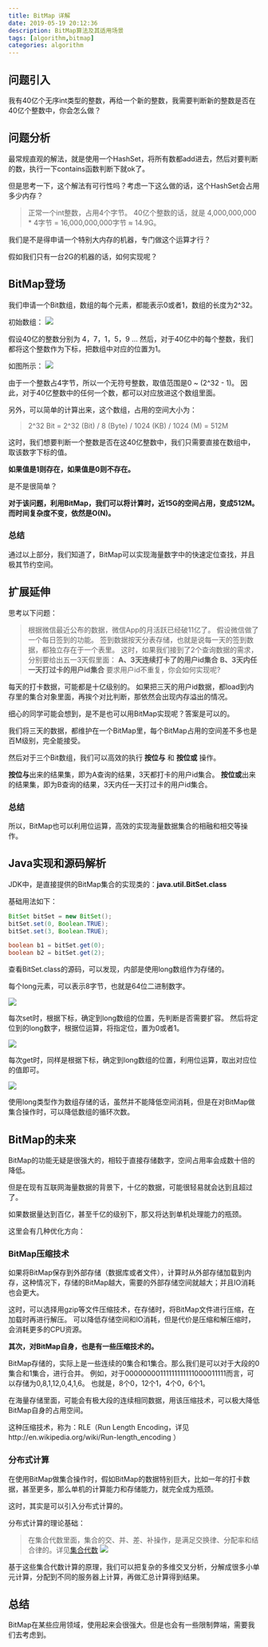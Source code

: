 ```yaml
---
title: BitMap 详解
date: 2019-05-19 20:12:36
description: BitMap算法及其适用场景
tags: [algorithm,bitmap]
categories: algorithm
---
```


## 问题引入
我有40亿个无序int类型的整数，再给一个新的整数，我需要判断新的整数是否在40亿个整数中，你会怎么做？

## 问题分析
最常规直观的解法，就是使用一个HashSet，将所有数都add进去，然后对要判断的数，执行一下contains函数判断下就ok了。

但是思考一下，这个解法有可行性吗？考虑一下这么做的话，这个HashSet会占用多少内存？

> 正常一个int整数，占用4个字节。
> 40亿个整数的话，就是 4,000,000,000 * 4字节 = 16,000,000,000字节 ≈ 14.9G。

我们是不是得申请一个特别大内存的机器，专门做这个运算才行？

假如我们只有一台2G的机器的话，如何实现呢？

## BitMap登场
我们申请一个Bit数组，数组的每个元素，都能表示0或者1，数组的长度为2^32。

初始数组：
![](http://ww3.sinaimg.cn/large/006tNc79ly1g36yt4iw2cj31by06i0sx.jpg)

假设40亿的整数分别为 4，7，1，5，9 ...
然后，对于40亿中的每个整数，我们都将这个整数作为下标，把数组中对应的位置为1。

如图所示：
![](http://ww1.sinaimg.cn/large/006tNc79ly1g36yuwkrewj317q0u0q4t.jpg)

由于一个整数占4字节，所以一个无符号整数，取值范围是0 ~ (2^32 - 1)。
因此，对于40亿整数中的任何一个数，都可以对应放进这个数组里面。

另外，可以简单的计算出来，这个数组，占用的空间大小为：
> 2^32 Bit = 2^32 (Bit) / 8 (Byte) / 1024 (KB) / 1024 (M) = 512M

这时，我们想要判断一个整数是否在这40亿整数中，我们只需要直接在数组中，取该数字下标的值。

**如果值是1则存在，如果值是0则不存在。**

是不是很简单？

**对于该问题，利用BitMap，我们可以将计算时，近15G的空间占用，变成512M。
而时间复杂度不变，依然是O(N)。**

### 总结
通过以上部分，我们知道了，BitMap可以实现海量数字中的快速定位查找，并且极其节约空间。

## 扩展延伸

思考以下问题：
> 根据微信最近公布的数据，微信App的月活跃已经破11亿了。
> 假设微信做了一个每日签到的功能。
> 签到数据按天分表存储，也就是说每一天的签到数据，都独立存在于一个表里。
> 这时，如果我们接到了2个查询数据的需求，分别要给出五一3天假里面：
> **A、3天连续打卡了的用户id集合**
> **B、3天内任一天打过卡的用户id集合**
> 要求用户id不重复，你会如何实现呢?

每天的打卡数据，可能都是十亿级别的。
如果把三天的用户id数据，都load到内存里的集合对象里面，再挨个对比判断，那依然会出现内存溢出的情况。

细心的同学可能会想到，是不是也可以用BitMap实现呢？答案是可以的。

我们将三天的数据，都维护在一个BitMap里，每个BitMap占用的空间差不多也是百M级别，完全能接受。

然后对于三个Bit数组，我们可以高效的执行 **按位与** 和 **按位或** 操作。

**按位与**出来的结果集，即为A查询的结果，3天都打卡的用户id集合。
**按位或**出来的结果集，即为B查询的结果，3天内任一天打过卡的用户id集合。

### 总结
所以，BitMap也可以利用位运算，高效的实现海量数据集合的相融和相交等操作。

## Java实现和源码解析
JDK中，是直接提供的BitMap集合的实现类的：**java.util.BitSet.class**

基础用法如下：
```java
BitSet bitSet = new BitSet();
bitSet.set(0, Boolean.TRUE);
bitSet.set(3, Boolean.TRUE);

boolean b1 = bitSet.get(0);
boolean b2 = bitSet.get(2);
```

查看BitSet.class的源码，可以发现，内部是使用long数组作为存储的。

每个long元素，可以表示8字节，也就是64位二进制数字。

![](http://ww4.sinaimg.cn/large/006tNc79ly1g370pflczlj316s0aqjsc.jpg)

每次set时，根据下标，确定到long数组的位置，先判断是否需要扩容。
然后将定位到的long数字，根据位运算，将指定位，置为0或者1。

![](http://ww1.sinaimg.cn/large/006tNc79ly1g370r3d4x0j31ca0r0wil.jpg)

每次get时，同样是根据下标，确定到long数组的位置，利用位运算，取出对应位的值即可。

![](http://ww1.sinaimg.cn/large/006tNc79ly1g370svb1xkj31b00u0dl2.jpg)

使用long类型作为数组存储的话，虽然并不能降低空间消耗，但是在对BitMap做集合操作时，可以降低数组的循环次数。


## BitMap的未来

BitMap的功能无疑是很强大的，相较于直接存储数字，空间占用率会成数十倍的降低。

但是在现有互联网海量数据的背景下，十亿的数据，可能很轻易就会达到且超过了。

如果数据量达到百亿，甚至千亿的级别下，那又将达到单机处理能力的瓶颈。

这里会有几种优化方向：

### BitMap压缩技术
如果将BitMap保存到外部存储（数据库或者文件），计算时从外部存储加载到内存，这种情况下，存储的BitMap越大，需要的外部存储空间就越大；并且IO消耗也会更大。

这时，可以选择用gzip等文件压缩技术，在存储时，将BitMap文件进行压缩，在加载时再进行解压。
可以降低存储空间和IO消耗，但是代价是压缩和解压缩时，会消耗更多的CPU资源。

**其次，对BitMap自身，也是有一些压缩技术的。**

BitMap存储的，实际上是一些连续的0集合和1集合。那么我们是可以对于大段的0集合和1集合，进行合并。
例如，对于00000000111111111111000011111而言，可以存储为0,8,1,12,0,4,1,6。
也就是，8个0，12个1，4个0，6个1。

在海量存储里面，可能会有极大段的连续相同数据，用该压缩技术，可以极大降低BitMap自身的占用空间。

这种压缩技术，称为：RLE（Run Length Encoding，详见http://en.wikipedia.org/wiki/Run-length_encoding ）

### 分布式计算
在使用BitMap做集合操作时，假如BitMap的数据特别巨大，比如一年的打卡数据，甚至更多，那么单机的计算能力和存储能力，就完全成为瓶颈。

这时，其实是可以引入分布式计算的。

分布式计算的理论基础：
> 在集合代数里面，集合的交、并、差、补操作，是满足交换律、分配率和结合律的。详见[集合代数](https://zh.wikipedia.org/wiki/%E9%9B%86%E5%90%88%E4%BB%A3%E6%95%B0)
![](http://ww1.sinaimg.cn/large/006tNc79gy1g371hlku8ej31em0lmapr.jpg)

基于这些集合代数计算的原理，我们可以把复杂的多维交叉分析，分解成很多小单元计算，分配到不同的服务器上计算，再做汇总计算得到结果。

## 总结
BitMap在某些应用领域，使用起来会很强大。但是也会有一些限制弊端，需要我们去考虑到。